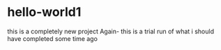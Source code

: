 # hello-world1
this is a completely new project
Again- this is a trial run of what i should have completed some time ago
